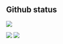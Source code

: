 ## Github status

![](http://github-profile-summary-cards.vercel.app/api/cards/profile-details?username=ga1az&theme=default)

![](http://github-profile-summary-cards.vercel.app/api/cards/stats?username=ga1az&theme=default)
![](http://github-profile-summary-cards.vercel.app/api/cards/productive-time?username=ga1az&theme=default&utcOffset=8)
